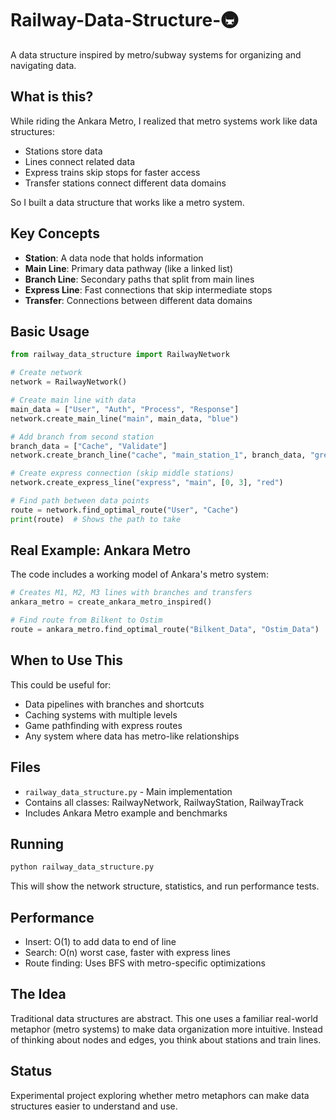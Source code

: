 # Railway-Data-Structure-🚇

A data structure inspired by metro/subway systems for organizing and navigating data.

## What is this?

While riding the Ankara Metro, I realized that metro systems work like data structures:
- Stations store data
- Lines connect related data
- Express trains skip stops for faster access
- Transfer stations connect different data domains

So I built a data structure that works like a metro system.

## Key Concepts

- **Station**: A data node that holds information
- **Main Line**: Primary data pathway (like a linked list)
- **Branch Line**: Secondary paths that split from main lines
- **Express Line**: Fast connections that skip intermediate stops
- **Transfer**: Connections between different data domains

## Basic Usage

```python
from railway_data_structure import RailwayNetwork

# Create network
network = RailwayNetwork()

# Create main line with data
main_data = ["User", "Auth", "Process", "Response"]
network.create_main_line("main", main_data, "blue")

# Add branch from second station
branch_data = ["Cache", "Validate"]
network.create_branch_line("cache", "main_station_1", branch_data, "green")

# Create express connection (skip middle stations)
network.create_express_line("express", "main", [0, 3], "red")

# Find path between data points
route = network.find_optimal_route("User", "Cache")
print(route)  # Shows the path to take
```

## Real Example: Ankara Metro

The code includes a working model of Ankara's metro system:

```python
# Creates M1, M2, M3 lines with branches and transfers
ankara_metro = create_ankara_metro_inspired()

# Find route from Bilkent to Ostim
route = ankara_metro.find_optimal_route("Bilkent_Data", "Ostim_Data")
```

## When to Use This

This could be useful for:
- Data pipelines with branches and shortcuts
- Caching systems with multiple levels
- Game pathfinding with express routes
- Any system where data has metro-like relationships

## Files

- `railway_data_structure.py` - Main implementation
- Contains all classes: RailwayNetwork, RailwayStation, RailwayTrack
- Includes Ankara Metro example and benchmarks

## Running

```bash
python railway_data_structure.py
```

This will show the network structure, statistics, and run performance tests.

## Performance

- Insert: O(1) to add data to end of line
- Search: O(n) worst case, faster with express lines
- Route finding: Uses BFS with metro-specific optimizations

## The Idea

Traditional data structures are abstract. This one uses a familiar real-world metaphor (metro systems) to make data organization more intuitive. Instead of thinking about nodes and edges, you think about stations and train lines.

## Status

Experimental project exploring whether metro metaphors can make data structures easier to understand and use.

